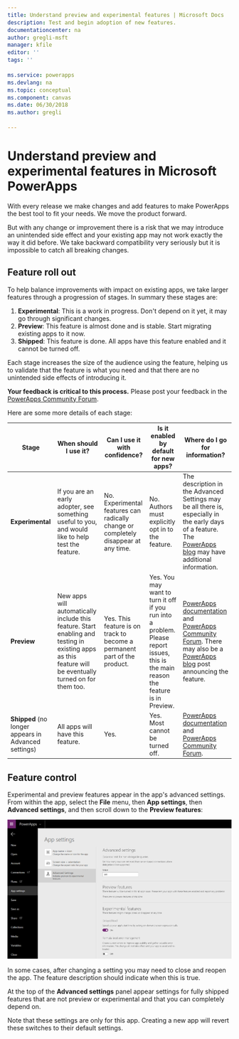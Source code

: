 ```yaml
---
title: Understand preview and experimental features | Microsoft Docs
description: Test and begin adoption of new features.
documentationcenter: na
author: gregli-msft
manager: kfile
editor: ''
tags: ''

ms.service: powerapps
ms.devlang: na
ms.topic: conceptual
ms.component: canvas
ms.date: 06/30/2018
ms.author: gregli

---
```

# Understand preview and experimental features in Microsoft PowerApps

With every release we make changes and add features to make PowerApps the best tool to fit your needs.  We move the product forward.  

But with any change or improvement there is a risk that we may introduce an unintended side effect and your existing app may not work exactly the way it did before.  We take backward compatibility very seriously but it is impossible to catch all breaking changes.

## Feature roll out

To help balance improvements with impact on existing apps, we take larger features through a progression of stages.  In summary these stages are:

1. **Experimental**:  This is a work in progress.  Don't depend on it yet, it may go through significant changes. 
1. **Preview**:  This feature is almost done and is stable.  Start migrating existing apps to it now.  
1. **Shipped**:  This feature is done.  All apps have this feature enabled and it cannot be turned off.  

Each stage increases the size of the audience using the feature, helping us to validate that the feature is what you need and that there are no unintended side effects of introducing it.  

**Your feedback is critical to this process.**  Please post your feedback in the [PowerApps Community Forum](https://powerusers.microsoft.com/t5/PowerApps-Community/ct-p/PowerApps1).

Here are some more details of each stage:

| Stage | When should I use it? | Can I use it with confidence? | Is it enabled by default for new apps? | Where do I go for information? | 
|----|----|----|-----|------|
| **Experimental** | If you are an early adopter, see something useful to you, and would like to help test the feature. | No.  Experimental features can radically change or completely disappear at any time. | No. Authors must explicitly opt in to the feature.  |  The description in the Advanced Settings may be all there is, especially in the early days of a feature.  The [PowerApps blog](https://powerapps.microsoft.com/en-us/blog/) may have additional information.  |
| **Preview** | New apps will automatically include this feature.  Start enabling and testing in existing apps as this feature will be eventually turned on for them too. | Yes. This feature is on track to become a permanent part of the product.  | Yes. You may want to turn it off if you run into a problem.  Please report issues, this is the main reason the feature is in Preview.  | [PowerApps documentation](https://docs.microsoft.com/en-us/powerapps/maker/canvas-apps/getting-started) and [PowerApps Community Forum](https://powerusers.microsoft.com/t5/PowerApps-Community/ct-p/PowerApps1).  There may also be a [PowerApps blog](https://powerapps.microsoft.com/en-us/blog/) post announcing the feature. | 
| **Shipped** (no longer appears in Advanced settings) | All apps will have this feature. | Yes. | Yes.  Most cannot be turned off.  |  [PowerApps documentation](https://docs.microsoft.com/en-us/powerapps/maker/canvas-apps/getting-started) and [PowerApps Community Forum](https://powerusers.microsoft.com/t5/PowerApps-Community/ct-p/PowerApps1). |

## Feature control

Experimental and preview features appear in the app's advanced settings.  From within the app, select the **File** menu, then **App settings**, then **Advanced settings**, and then scroll down to the **Preview features**:

![](media/working-with-experimental/advanced-settings.png)

In some cases, after changing a setting you may need to close and reopen the app.  The feature description should indicate when this is true.   

At the top of the **Advanced settings** panel appear settings for fully shipped features that are not preview or experimental and that you can completely depend on. 

Note that these settings are only for this app.  Creating a new app will revert these switches to their default settings.
